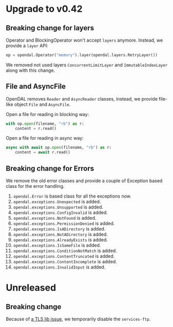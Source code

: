 # Upgrade to v0.42

## Breaking change for layers

Operator and BlockingOperator won't accept `layers` anymore. Instead, we provide a `layer` API:

```python
op = opendal.Operator("memory").layer(opendal.layers.RetryLayer())
```

We removed not used layers `ConcurrentLimitLayer` and `ImmutableIndexLayer` along with this change.

## File and AsyncFile

OpenDAL removes `Reader` and `AsyncReader` classes, instead, we provide file-like object `File` and `AsyncFile`.

Open a file for reading in blocking way:

```python
with op.open(filename, "rb") as r:
    content = r.read()
```

Open a file for reading in async way:

```python
async with await op.open(filename, "rb") as r:
    content = await r.read()
```

## Breaking change for Errors

We remove the old error classes and provide a couple of Exception based class for the error handling.

1. `opendal.Error` is based class for all the exceptions now.
2. `opendal.exceptions.Unexpected` is added.
3. `opendal.exceptions.Unsupported` is added.
4. `opendal.exceptions.ConfigInvalid` is added.
5. `opendal.exceptions.NotFound` is added.
6. `opendal.exceptions.PermissionDenied` is added.
7. `opendal.exceptions.IsADirectory` is added.
8. `opendal.exceptions.NotADirectory` is added.
9. `opendal.exceptions.AlreadyExists` is added.
10. `opendal.exceptions.IsSameFile` is added.
11. `opendal.exceptions.ConditionNotMatch` is added.
12. `opendal.exceptions.ContentTruncated` is added.
13. `opendal.exceptions.ContentIncomplete` is added.
14. `opendal.exceptions.InvalidInput` is added.

# Unreleased

## Breaking change

Because of [a TLS lib issue](https://github.com/apache/incubator-opendal/issues/3650), we temporarily disable the `services-ftp`.
